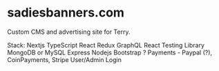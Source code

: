 # sadiesbanners.com
Custom CMS and advertising site for Terry.

Stack:
Nextjs
TypeScript
React
Redux
GraphQL
React Testing Library
MongoDB or MySQL
Express
Nodejs
Bootstrap ?
Payments - Paypal (?), CoinPayments, Stripe
User/Admin Login


